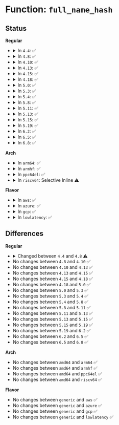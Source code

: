 # Function: <code>full_name_hash</code>

## Status
<b>Regular</b>
<ul>
<li>
<details>
<summary>In <code>4.4</code>: ✅</summary>

```c
unsigned int full_name_hash(const unsigned char *name, unsigned int len);
```

**Collision:** Unique Global

**Inline:** No

**Transformation:** False

**Instances:**

```
In fs/namei.c (ffffffff81218010)
Location: fs/namei.c:1806
Inline: False
Direct callers:
  - fs/namei.c:lookup_one_len
  - fs/dcache.c:d_alloc_name
  - fs/dcache.c:d_hash_and_lookup
  - fs/fat/namei_vfat.c:vfat_hash
  - fs/fuse/dev.c:fuse_notify
  - fs/fuse/dev.c:fuse_notify
  - fs/fuse/dir.c:fuse_readdir
  - security/smack/smack_access.c:smk_insert_entry
  - security/smack/smack_access.c:smk_find_entry
  - security/tomoyo/memory.c:tomoyo_get_name
  - security/tomoyo/util.c:tomoyo_fill_path_info
  - net/core/dev.c:list_netdevice
  - net/core/dev.c:__dev_get_by_name
  - net/core/dev.c:dev_get_by_name_rcu
  - net/core/dev.c:dev_change_name
```
**Symbols:**

```
ffffffff81218010-ffffffff81218063: full_name_hash (STB_GLOBAL)
```
</details>
</li>
<li>
<details>
<summary>In <code>4.8</code>: ✅</summary>

```c
unsigned int full_name_hash(const void *salt, const char *name, unsigned int len);
```

**Collision:** Unique Global

**Inline:** No

**Transformation:** False

**Instances:**

```
In fs/namei.c (ffffffff8123efc0)
Location: fs/namei.c:1909
Inline: False
Direct callers:
  - fs/namei.c:lookup_one_len_unlocked
  - fs/namei.c:lookup_one_len
  - fs/dcache.c:d_hash_and_lookup
  - fs/fat/namei_vfat.c:vfat_hash
  - fs/fuse/dir.c:fuse_readdir
  - fs/fuse/dir.c:fuse_reverse_inval_entry
  - security/smack/smack_access.c:smk_find_entry
  - security/smack/smack_access.c:smk_insert_entry
  - security/tomoyo/memory.c:tomoyo_get_name
  - security/tomoyo/util.c:tomoyo_fill_path_info
  - net/core/dev.c:dev_change_name
  - net/core/dev.c:dev_get_by_name_rcu
  - net/core/dev.c:__dev_get_by_name
  - net/core/dev.c:list_netdevice
```
**Symbols:**

```
ffffffff8123efc0-ffffffff8123f04c: full_name_hash (STB_GLOBAL)
```
</details>
</li>
<li>
<details>
<summary>In <code>4.10</code>: ✅</summary>

```c
unsigned int full_name_hash(const void *salt, const char *name, unsigned int len);
```

**Collision:** Unique Global

**Inline:** No

**Transformation:** False

**Instances:**

```
In fs/namei.c (ffffffff81251d90)
Location: fs/namei.c:1902
Inline: False
Direct callers:
  - fs/namei.c:lookup_one_len_unlocked
  - fs/namei.c:lookup_one_len
  - fs/dcache.c:d_hash_and_lookup
  - fs/fat/namei_vfat.c:vfat_hash
  - fs/fuse/dir.c:fuse_readdir
  - fs/fuse/dir.c:fuse_reverse_inval_entry
  - security/smack/smack_access.c:smk_find_entry
  - security/smack/smack_access.c:smk_insert_entry
  - security/tomoyo/memory.c:tomoyo_get_name
  - security/tomoyo/util.c:tomoyo_fill_path_info
  - net/core/dev.c:dev_change_name
  - net/core/dev.c:dev_get_by_name_rcu
  - net/core/dev.c:__dev_get_by_name
  - net/core/dev.c:list_netdevice
```
**Symbols:**

```
ffffffff81251d90-ffffffff81251e1c: full_name_hash (STB_GLOBAL)
```
</details>
</li>
<li>
<details>
<summary>In <code>4.13</code>: ✅</summary>

```c
unsigned int full_name_hash(const void *salt, const char *name, unsigned int len);
```

**Collision:** Unique Global

**Inline:** No

**Transformation:** False

**Instances:**

```
In fs/namei.c (ffffffff8125da50)
Location: fs/namei.c:1912
Inline: False
Direct callers:
  - fs/namei.c:lookup_one_len_unlocked
  - fs/namei.c:lookup_one_len
  - fs/dcache.c:d_hash_and_lookup
  - fs/fat/namei_vfat.c:vfat_hash
  - fs/fuse/dir.c:fuse_readdir
  - fs/fuse/dir.c:fuse_reverse_inval_entry
  - security/smack/smack_access.c:smk_find_entry
  - security/smack/smack_access.c:smk_insert_entry
  - security/tomoyo/memory.c:tomoyo_get_name
  - security/tomoyo/util.c:tomoyo_fill_path_info
  - net/core/dev.c:dev_change_name
  - net/core/dev.c:dev_get_by_name_rcu
  - net/core/dev.c:__dev_get_by_name
  - net/core/dev.c:list_netdevice
```
**Symbols:**

```
ffffffff8125da50-ffffffff8125dae0: full_name_hash (STB_GLOBAL)
```
</details>
</li>
<li>
<details>
<summary>In <code>4.15</code>: ✅</summary>

```c
unsigned int full_name_hash(const void *salt, const char *name, unsigned int len);
```

**Collision:** Unique Global

**Inline:** No

**Transformation:** False

**Instances:**

```
In fs/namei.c (ffffffff8127fda0)
Location: fs/namei.c:1910
Inline: False
Direct callers:
  - fs/namei.c:lookup_one_len_unlocked
  - fs/namei.c:lookup_one_len
  - fs/dcache.c:d_hash_and_lookup
  - fs/fat/namei_vfat.c:vfat_hash
  - fs/fuse/dir.c:fuse_readdir
  - fs/fuse/dir.c:fuse_reverse_inval_entry
  - security/smack/smack_access.c:smk_find_entry
  - security/smack/smack_access.c:smk_insert_entry
  - security/tomoyo/memory.c:tomoyo_get_name
  - security/tomoyo/util.c:tomoyo_fill_path_info
  - net/core/dev.c:dev_change_name
  - net/core/dev.c:dev_get_by_name_rcu
  - net/core/dev.c:__dev_get_by_name
  - net/core/dev.c:list_netdevice
```
**Symbols:**

```
ffffffff8127fda0-ffffffff8127fe30: full_name_hash (STB_GLOBAL)
```
</details>
</li>
<li>
<details>
<summary>In <code>4.18</code>: ✅</summary>

```c
unsigned int full_name_hash(const void *salt, const char *name, unsigned int len);
```

**Collision:** Unique Global

**Inline:** No

**Transformation:** False

**Instances:**

```
In fs/namei.c (ffffffff812a6330)
Location: fs/namei.c:1897
Inline: False
Direct callers:
  - fs/dcache.c:d_hash_and_lookup
  - fs/fat/namei_vfat.c:vfat_hash
  - fs/fuse/dir.c:fuse_readdir
  - fs/fuse/dir.c:fuse_reverse_inval_entry
  - security/smack/smack_access.c:smk_find_entry
  - security/smack/smack_access.c:smk_insert_entry
  - security/tomoyo/memory.c:tomoyo_get_name
  - security/tomoyo/util.c:tomoyo_fill_path_info
  - net/core/dev.c:dev_change_name
  - net/core/dev.c:dev_get_by_name_rcu
  - net/core/dev.c:__dev_get_by_name
  - net/core/dev.c:list_netdevice
```
**Symbols:**

```
ffffffff812a6330-ffffffff812a63c3: full_name_hash (STB_GLOBAL)
```
</details>
</li>
<li>
<details>
<summary>In <code>5.0</code>: ✅</summary>

```c
unsigned int full_name_hash(const void *salt, const char *name, unsigned int len);
```

**Collision:** Unique Global

**Inline:** No

**Transformation:** False

**Instances:**

```
In fs/namei.c (ffffffff812bb3c0)
Location: fs/namei.c:1938
Inline: False
Direct callers:
  - fs/dcache.c:d_hash_and_lookup
  - fs/fat/namei_vfat.c:vfat_hash
  - fs/fuse/dir.c:fuse_reverse_inval_entry
  - fs/fuse/readdir.c:fuse_readdir
  - security/smack/smack_access.c:smk_find_entry
  - security/smack/smack_access.c:smk_insert_entry
  - security/tomoyo/memory.c:tomoyo_get_name
  - security/tomoyo/util.c:tomoyo_fill_path_info
  - net/core/dev.c:dev_change_name
  - net/core/dev.c:dev_get_by_name_rcu
  - net/core/dev.c:__dev_get_by_name
  - net/core/dev.c:list_netdevice
```
**Symbols:**

```
ffffffff812bb3c0-ffffffff812bb453: full_name_hash (STB_GLOBAL)
```
</details>
</li>
<li>
<details>
<summary>In <code>5.3</code>: ✅</summary>

```c
unsigned int full_name_hash(const void *salt, const char *name, unsigned int len);
```

**Collision:** Unique Global

**Inline:** No

**Transformation:** False

**Instances:**

```
In fs/namei.c (ffffffff812d8000)
Location: fs/namei.c:1936
Inline: False
Direct callers:
  - fs/dcache.c:d_hash_and_lookup
  - fs/ext4/dir.c:ext4_d_hash
  - fs/fat/namei_vfat.c:vfat_hash
  - fs/fuse/dir.c:fuse_reverse_inval_entry
  - security/smack/smack_access.c:smk_find_entry
  - security/smack/smack_access.c:smk_insert_entry
  - security/tomoyo/memory.c:tomoyo_get_name
  - security/tomoyo/util.c:tomoyo_fill_path_info
  - net/core/dev.c:dev_change_name
  - net/core/dev.c:dev_get_by_name_rcu
  - net/core/dev.c:__dev_get_by_name
  - net/core/dev.c:list_netdevice
```
**Symbols:**

```
ffffffff812d8000-ffffffff812d8093: full_name_hash (STB_GLOBAL)
```
</details>
</li>
<li>
<details>
<summary>In <code>5.4</code>: ✅</summary>

```c
unsigned int full_name_hash(const void *salt, const char *name, unsigned int len);
```

**Collision:** Unique Global

**Inline:** No

**Transformation:** False

**Instances:**

```
In fs/namei.c (ffffffff812e9b70)
Location: fs/namei.c:1929
Inline: False
Direct callers:
  - fs/dcache.c:d_hash_and_lookup
  - fs/ext4/dir.c:ext4_d_hash
  - fs/fat/namei_vfat.c:vfat_hash
  - fs/fuse/dir.c:fuse_reverse_inval_entry
  - security/smack/smack_access.c:smk_find_entry
  - security/smack/smack_access.c:smk_insert_entry
  - security/tomoyo/memory.c:tomoyo_get_name
  - security/tomoyo/util.c:tomoyo_fill_path_info
  - net/core/dev.c:dev_change_name
  - net/core/dev.c:dev_get_by_name_rcu
  - net/core/dev.c:__dev_get_by_name
  - net/core/dev.c:list_netdevice
```
**Symbols:**

```
ffffffff812e9b70-ffffffff812e9c03: full_name_hash (STB_GLOBAL)
```
</details>
</li>
<li>
<details>
<summary>In <code>5.8</code>: ✅</summary>

```c
unsigned int full_name_hash(const void *salt, const char *name, unsigned int len);
```

**Collision:** Unique Global

**Inline:** No

**Transformation:** False

**Instances:**

```
In fs/namei.c (ffffffff81321c00)
Location: fs/namei.c:1975
Inline: False
Direct callers:
  - fs/namei.c:lookup_one_len_common
  - fs/dcache.c:d_hash_and_lookup
  - fs/ext4/dir.c:ext4_d_hash
  - fs/fat/namei_vfat.c:vfat_hash
  - fs/fuse/dir.c:fuse_reverse_inval_entry
  - security/selinux/ss/context.c:context_compute_hash
  - security/smack/smack_access.c:smk_find_entry
  - security/smack/smack_access.c:smk_insert_entry
  - security/tomoyo/memory.c:tomoyo_get_name
  - security/tomoyo/util.c:tomoyo_fill_path_info
  - net/core/dev.c:netdev_name_node_alt_create
  - net/core/dev.c:netdev_name_node_lookup_rcu
  - net/core/dev.c:netdev_name_node_lookup
```
**Symbols:**

```
ffffffff81321c00-ffffffff81321c94: full_name_hash (STB_GLOBAL)
```
</details>
</li>
<li>
<details>
<summary>In <code>5.11</code>: ✅</summary>

```c
unsigned int full_name_hash(const void *salt, const char *name, unsigned int len);
```

**Collision:** Unique Global

**Inline:** No

**Transformation:** False

**Instances:**

```
In fs/namei.c (ffffffff8132d1c0)
Location: fs/namei.c:1971
Inline: False
Direct callers:
  - fs/namei.c:lookup_one_len_common
  - fs/dcache.c:d_hash_and_lookup
  - fs/fat/namei_vfat.c:vfat_hash
  - fs/fuse/dir.c:fuse_reverse_inval_entry
  - security/selinux/ss/context.c:context_compute_hash
  - security/smack/smack_access.c:smk_find_entry
  - security/smack/smack_access.c:smk_insert_entry
  - security/tomoyo/memory.c:tomoyo_get_name
  - security/tomoyo/util.c:tomoyo_fill_path_info
  - net/core/dev.c:netdev_name_node_alt_create
  - net/core/dev.c:netdev_name_node_lookup_rcu
  - net/core/dev.c:netdev_name_node_lookup
```
**Symbols:**

```
ffffffff8132d1c0-ffffffff8132d254: full_name_hash (STB_GLOBAL)
```
</details>
</li>
<li>
<details>
<summary>In <code>5.13</code>: ✅</summary>

```c
unsigned int full_name_hash(const void *salt, const char *name, unsigned int len);
```

**Collision:** Unique Global

**Inline:** No

**Transformation:** False

**Instances:**

```
In fs/namei.c (ffffffff81332cb0)
Location: fs/namei.c:2057
Inline: False
Direct callers:
  - fs/namei.c:lookup_one_len_common
  - fs/dcache.c:d_hash_and_lookup
  - fs/notify/fanotify/fanotify.c:fanotify_alloc_name_event
  - fs/notify/fanotify/fanotify.c:fanotify_encode_fh
  - fs/fat/namei_vfat.c:vfat_hash
  - fs/fuse/dir.c:fuse_reverse_inval_entry
  - security/selinux/ss/context.c:context_compute_hash
  - security/smack/smack_access.c:smk_find_entry
  - security/smack/smack_access.c:smk_insert_entry
  - security/tomoyo/memory.c:tomoyo_get_name
  - security/tomoyo/util.c:tomoyo_fill_path_info
  - net/core/dev.c:netdev_name_node_alt_create
  - net/core/dev.c:netdev_name_node_lookup_rcu
  - net/core/dev.c:netdev_name_node_lookup
```
**Symbols:**

```
ffffffff81332cb0-ffffffff81332d48: full_name_hash (STB_GLOBAL)
```
</details>
</li>
<li>
<details>
<summary>In <code>5.15</code>: ✅</summary>

```c
unsigned int full_name_hash(const void *salt, const char *name, unsigned int len);
```

**Collision:** Unique Global

**Inline:** No

**Transformation:** False

**Instances:**

```
In fs/namei.c (ffffffff81380440)
Location: fs/namei.c:2085
Inline: False
Direct callers:
  - fs/namei.c:lookup_one_common
  - fs/dcache.c:d_hash_and_lookup
  - fs/notify/fanotify/fanotify.c:fanotify_alloc_name_event
  - fs/notify/fanotify/fanotify.c:fanotify_encode_fh
  - fs/fat/namei_vfat.c:vfat_hash
  - fs/fuse/dir.c:fuse_reverse_inval_entry
  - security/selinux/ss/context.c:context_compute_hash
  - security/smack/smack_access.c:smk_find_entry
  - security/smack/smack_access.c:smk_insert_entry
  - security/tomoyo/memory.c:tomoyo_get_name
  - security/tomoyo/util.c:tomoyo_fill_path_info
  - net/core/dev.c:netdev_name_node_alt_create
  - net/core/dev.c:netdev_name_node_lookup_rcu
  - net/core/dev.c:netdev_name_node_lookup
```
**Symbols:**

```
ffffffff81380440-ffffffff813804d8: full_name_hash (STB_GLOBAL)
```
</details>
</li>
<li>
<details>
<summary>In <code>5.19</code>: ✅</summary>

```c
unsigned int full_name_hash(const void *salt, const char *name, unsigned int len);
```

**Collision:** Unique Global

**Inline:** No

**Transformation:** False

**Instances:**

```
In fs/namei.c (ffffffff814003c0)
Location: fs/namei.c:2131
Inline: False
Direct callers:
  - fs/namei.c:lookup_one_common
  - fs/dcache.c:d_hash_and_lookup
  - fs/notify/fanotify/fanotify.c:fanotify_encode_fh
  - fs/fat/namei_vfat.c:vfat_hash
  - fs/fuse/dir.c:fuse_reverse_inval_entry
  - security/selinux/ss/context.c:context_compute_hash
  - security/smack/smack_access.c:smk_find_entry
  - security/smack/smack_access.c:smk_insert_entry
  - security/tomoyo/memory.c:tomoyo_get_name
  - security/tomoyo/util.c:tomoyo_fill_path_info
  - net/core/dev.c:dev_get_mac_address
  - net/core/dev.c:dev_change_name
  - net/core/dev.c:dev_get_by_name
  - net/core/dev.c:list_netdevice
  - net/core/dev.c:netdev_name_node_alt_create
  - net/core/dev.c:netdev_name_node_lookup
```
**Symbols:**

```
ffffffff814003c0-ffffffff81400486: full_name_hash (STB_GLOBAL)
```
</details>
</li>
<li>
<details>
<summary>In <code>6.2</code>: ✅</summary>

```c
unsigned int full_name_hash(const void *salt, const char *name, unsigned int len);
```

**Collision:** Unique Global

**Inline:** No

**Transformation:** False

**Instances:**

```
In fs/namei.c (ffffffff81489840)
Location: fs/namei.c:2108
Inline: False
Direct callers:
  - fs/namei.c:lookup_one_common
  - fs/dcache.c:d_hash_and_lookup
  - fs/notify/fanotify/fanotify.c:fanotify_encode_fh
  - fs/fat/namei_vfat.c:vfat_hash
  - fs/fuse/dir.c:fuse_reverse_inval_entry
  - security/selinux/ss/context.c:context_compute_hash
  - security/smack/smack_access.c:smk_find_entry
  - security/smack/smack_access.c:smk_insert_entry
  - security/tomoyo/memory.c:tomoyo_get_name
  - security/tomoyo/util.c:tomoyo_fill_path_info
  - net/core/dev.c:dev_get_mac_address
  - net/core/dev.c:dev_change_name
  - net/core/dev.c:dev_get_by_name
  - net/core/dev.c:list_netdevice
  - net/core/dev.c:netdev_name_node_alt_create
  - net/core/dev.c:netdev_name_node_lookup
```
**Symbols:**

```
ffffffff81489840-ffffffff814898e5: full_name_hash (STB_GLOBAL)
```
</details>
</li>
<li>
<details>
<summary>In <code>6.5</code>: ✅</summary>

```c
unsigned int full_name_hash(const void *salt, const char *name, unsigned int len);
```

**Collision:** Unique Global

**Inline:** No

**Transformation:** False

**Instances:**

```
In fs/namei.c (ffffffff814be770)
Location: fs/namei.c:2113
Inline: False
Direct callers:
  - fs/namei.c:lookup_one_common
  - fs/dcache.c:d_hash_and_lookup
  - fs/notify/fanotify/fanotify.c:fanotify_encode_fh
  - fs/fat/namei_vfat.c:vfat_hash
  - fs/fuse/dir.c:fuse_reverse_inval_entry
  - security/selinux/ss/context.c:context_compute_hash
  - security/smack/smack_access.c:smk_find_entry
  - security/smack/smack_access.c:smk_insert_entry
  - security/tomoyo/memory.c:tomoyo_get_name
  - security/tomoyo/util.c:tomoyo_fill_path_info
  - net/core/dev.c:default_device_exit_net
  - net/core/dev.c:dev_get_mac_address
  - net/core/dev.c:dev_change_name
  - net/core/dev.c:netdev_get_by_name
  - net/core/dev.c:list_netdevice
  - net/core/dev.c:netdev_name_node_alt_create
```
**Symbols:**

```
ffffffff814be770-ffffffff814be815: full_name_hash (STB_GLOBAL)
```
</details>
</li>
<li>
<details>
<summary>In <code>6.8</code>: ✅</summary>

```c
unsigned int full_name_hash(const void *salt, const char *name, unsigned int len);
```

**Collision:** Unique Global

**Inline:** No

**Transformation:** False

**Instances:**

```
In fs/namei.c (ffffffff814f0bf0)
Location: fs/namei.c:2120
Inline: False
Direct callers:
  - fs/namei.c:lookup_one_common
  - fs/dcache.c:d_hash_and_lookup
  - fs/notify/fanotify/fanotify.c:fanotify_encode_fh
  - fs/fat/namei_vfat.c:vfat_hash
  - fs/fuse/dir.c:fuse_reverse_inval_entry
  - security/selinux/ss/policydb.c:filenametr_hash
  - security/selinux/ss/context.c:context_compute_hash
  - security/smack/smack_access.c:smk_find_entry
  - security/smack/smack_access.c:smk_insert_entry
  - security/tomoyo/memory.c:tomoyo_get_name
  - security/tomoyo/util.c:tomoyo_fill_path_info
  - net/core/dev.c:default_device_exit_net
  - net/core/dev.c:dev_get_mac_address
  - net/core/dev.c:dev_change_name
  - net/core/dev.c:netdev_get_by_name
  - net/core/dev.c:list_netdevice
  - net/core/dev.c:list_netdevice
  - net/core/dev.c:netdev_name_node_alt_create
```
**Symbols:**

```
ffffffff814f0bf0-ffffffff814f0c95: full_name_hash (STB_GLOBAL)
```
</details>
</li>
</ul>
<b>Arch</b>
<ul>
<li>
<details>
<summary>In <code>arm64</code>: ✅</summary>

```c
unsigned int full_name_hash(const void *salt, const char *name, unsigned int len);
```

**Collision:** Unique Global

**Inline:** No

**Transformation:** False

**Instances:**

```
In fs/namei.c (ffff800010391bb0)
Location: fs/namei.c:1929
Inline: False
Direct callers:
  - fs/dcache.c:d_hash_and_lookup
  - fs/ext4/dir.c:ext4_d_hash
  - fs/fat/namei_vfat.c:vfat_hash
  - fs/fuse/dir.c:fuse_reverse_inval_entry
  - fs/fuse/readdir.c:parse_dirplusfile
  - security/smack/smack_access.c:smk_find_entry
  - security/smack/smack_access.c:smk_insert_entry
  - security/tomoyo/memory.c:tomoyo_get_name
  - security/tomoyo/util.c:tomoyo_fill_path_info
  - net/core/dev.c:dev_change_name
  - net/core/dev.c:dev_get_by_name_rcu
  - net/core/dev.c:__dev_get_by_name
  - net/core/dev.c:list_netdevice
```
**Symbols:**

```
ffff800010391bb0-ffff800010391c90: full_name_hash (STB_GLOBAL)
```
</details>
</li>
<li>
<details>
<summary>In <code>armhf</code>: ✅</summary>

```c
unsigned int full_name_hash(const void *salt, const char *name, unsigned int len);
```

**Collision:** Unique Global

**Inline:** No

**Transformation:** False

**Instances:**

```
In fs/namei.c (c05782fc)
Location: fs/namei.c:1929
Inline: False
Direct callers:
  - fs/dcache.c:d_hash_and_lookup
  - fs/proc/proc_sysctl.c:proc_sys_fill_cache
  - fs/ext4/dir.c:ext4_d_hash
  - fs/fat/namei_vfat.c:vfat_hash
  - fs/fuse/dir.c:fuse_reverse_inval_entry
  - fs/fuse/readdir.c:parse_dirplusfile
  - security/smack/smack_access.c:smk_find_entry
  - security/smack/smack_access.c:smk_insert_entry
  - security/tomoyo/memory.c:tomoyo_get_name
  - security/tomoyo/util.c:tomoyo_fill_path_info
  - net/core/dev.c:dev_change_name
  - net/core/dev.c:dev_get_by_name_rcu
  - net/core/dev.c:__dev_get_by_name
  - net/core/dev.c:list_netdevice
```
**Symbols:**

```
c05782fc-c05783a8: full_name_hash (STB_GLOBAL)
```
</details>
</li>
<li>
<details>
<summary>In <code>ppc64el</code>: ✅</summary>

```c
unsigned int full_name_hash(const void *salt, const char *name, unsigned int len);
```

**Collision:** Unique Global

**Inline:** No

**Transformation:** False

**Instances:**

```
In fs/namei.c (c000000000489b30)
Location: fs/namei.c:1929
Inline: False
Direct callers:
  - fs/dcache.c:d_hash_and_lookup
  - fs/proc/proc_sysctl.c:proc_sys_fill_cache
  - fs/ext4/dir.c:ext4_d_hash
  - fs/fat/namei_vfat.c:vfat_hash
  - fs/fuse/dir.c:fuse_reverse_inval_entry
  - fs/fuse/readdir.c:parse_dirplusfile
  - security/smack/smack_access.c:smk_find_entry
  - security/smack/smack_access.c:smk_insert_entry
  - security/tomoyo/memory.c:tomoyo_get_name
  - security/tomoyo/util.c:tomoyo_fill_path_info
  - net/core/dev.c:dev_change_name
  - net/core/dev.c:dev_get_by_name_rcu
  - net/core/dev.c:__dev_get_by_name
  - net/core/dev.c:list_netdevice
```
**Symbols:**

```
c000000000489b30-c000000000489c30: full_name_hash (STB_GLOBAL)
```
</details>
</li>
<li>
<details>
<summary>In <code>riscv64</code>: Selective Inline ⚠️</summary>

```c
unsigned int full_name_hash(const void *salt, const char *name, unsigned int len);
```

**Collision:** Unique Global

**Inline:** Selective

**Transformation:** False

**Instances:**

```
In fs/namei.c (ffffffe0002633ba)
Location: fs/namei.c:2006
Inline: True
Inline callers:
  - fs/namei.c:lookup_one_len_common
Direct callers:
  - fs/dcache.c:d_hash_and_lookup
  - fs/proc/proc_sysctl.c:proc_sys_fill_cache
  - fs/ext4/dir.c:ext4_d_hash
  - fs/fat/namei_vfat.c:vfat_hash
  - fs/fuse/dir.c:fuse_reverse_inval_entry
  - fs/fuse/readdir.c:fuse_readdir_uncached
  - security/smack/smack_access.c:smk_find_entry
  - security/smack/smack_access.c:smk_insert_entry
  - security/tomoyo/memory.c:tomoyo_get_name
  - security/tomoyo/util.c:tomoyo_fill_path_info
  - net/core/dev.c:dev_change_name
  - net/core/dev.c:dev_get_by_name_rcu
  - net/core/dev.c:__dev_get_by_name
  - net/core/dev.c:list_netdevice
```
**Symbols:**

```
ffffffe000260e96-ffffffe000260f02: full_name_hash (STB_GLOBAL)
```
</details>
</li>
</ul>
<b>Flavor</b>
<ul>
<li>
<details>
<summary>In <code>aws</code>: ✅</summary>

```c
unsigned int full_name_hash(const void *salt, const char *name, unsigned int len);
```

**Collision:** Unique Global

**Inline:** No

**Transformation:** False

**Instances:**

```
In fs/namei.c (ffffffff812e2150)
Location: fs/namei.c:1929
Inline: False
Direct callers:
  - fs/dcache.c:d_hash_and_lookup
  - fs/ext4/dir.c:ext4_d_hash
  - fs/fat/namei_vfat.c:vfat_hash
  - fs/fuse/dir.c:fuse_reverse_inval_entry
  - security/smack/smack_access.c:smk_find_entry
  - security/smack/smack_access.c:smk_insert_entry
  - security/tomoyo/memory.c:tomoyo_get_name
  - security/tomoyo/util.c:tomoyo_fill_path_info
  - net/core/dev.c:dev_change_name
  - net/core/dev.c:dev_get_by_name_rcu
  - net/core/dev.c:__dev_get_by_name
  - net/core/dev.c:list_netdevice
```
**Symbols:**

```
ffffffff812e2150-ffffffff812e21e3: full_name_hash (STB_GLOBAL)
```
</details>
</li>
<li>
<details>
<summary>In <code>azure</code>: ✅</summary>

```c
unsigned int full_name_hash(const void *salt, const char *name, unsigned int len);
```

**Collision:** Unique Global

**Inline:** No

**Transformation:** False

**Instances:**

```
In fs/namei.c (ffffffff812d2d90)
Location: fs/namei.c:1929
Inline: False
Direct callers:
  - fs/dcache.c:d_hash_and_lookup
  - fs/ext4/dir.c:ext4_d_hash
  - fs/fat/namei_vfat.c:vfat_hash
  - fs/fuse/dir.c:fuse_reverse_inval_entry
  - security/smack/smack_access.c:smk_find_entry
  - security/smack/smack_access.c:smk_insert_entry
  - security/tomoyo/memory.c:tomoyo_get_name
  - security/tomoyo/util.c:tomoyo_fill_path_info
  - net/core/dev.c:dev_change_name
  - net/core/dev.c:dev_get_by_name_rcu
  - net/core/dev.c:__dev_get_by_name
  - net/core/dev.c:list_netdevice
```
**Symbols:**

```
ffffffff812d2d90-ffffffff812d2e23: full_name_hash (STB_GLOBAL)
```
</details>
</li>
<li>
<details>
<summary>In <code>gcp</code>: ✅</summary>

```c
unsigned int full_name_hash(const void *salt, const char *name, unsigned int len);
```

**Collision:** Unique Global

**Inline:** No

**Transformation:** False

**Instances:**

```
In fs/namei.c (ffffffff812dff60)
Location: fs/namei.c:1929
Inline: False
Direct callers:
  - fs/dcache.c:d_hash_and_lookup
  - fs/fat/namei_vfat.c:vfat_hash
  - fs/fuse/dir.c:fuse_reverse_inval_entry
  - security/smack/smack_access.c:smk_find_entry
  - security/smack/smack_access.c:smk_insert_entry
  - security/tomoyo/memory.c:tomoyo_get_name
  - security/tomoyo/util.c:tomoyo_fill_path_info
  - net/core/dev.c:dev_change_name
  - net/core/dev.c:dev_get_by_name_rcu
  - net/core/dev.c:__dev_get_by_name
  - net/core/dev.c:list_netdevice
```
**Symbols:**

```
ffffffff812dff60-ffffffff812dfff3: full_name_hash (STB_GLOBAL)
```
</details>
</li>
<li>
<details>
<summary>In <code>lowlatency</code>: ✅</summary>

```c
unsigned int full_name_hash(const void *salt, const char *name, unsigned int len);
```

**Collision:** Unique Global

**Inline:** No

**Transformation:** False

**Instances:**

```
In fs/namei.c (ffffffff812f1700)
Location: fs/namei.c:1929
Inline: False
Direct callers:
  - fs/dcache.c:d_hash_and_lookup
  - fs/ext4/dir.c:ext4_d_hash
  - fs/fat/namei_vfat.c:vfat_hash
  - fs/fuse/dir.c:fuse_reverse_inval_entry
  - security/smack/smack_access.c:smk_find_entry
  - security/smack/smack_access.c:smk_insert_entry
  - security/tomoyo/memory.c:tomoyo_get_name
  - security/tomoyo/util.c:tomoyo_fill_path_info
  - net/core/dev.c:dev_change_name
  - net/core/dev.c:dev_get_by_name_rcu
  - net/core/dev.c:__dev_get_by_name
  - net/core/dev.c:list_netdevice
```
**Symbols:**

```
ffffffff812f1700-ffffffff812f1793: full_name_hash (STB_GLOBAL)
```
</details>
</li>
</ul>

## Differences
<b>Regular</b>
<ul>
<li>
<details>
<summary>Changed between <code>4.4</code> and <code>4.8</code> ⚠️</summary>
<ul>
<li>
<b>Param added. </b>
<code>const void *salt</code>
</li>
<li>
<b>Param reordered. </b>
<code>name, len</code> ➡️ <code>salt, name, len</code>
</li>
<li>
<b>Param type changed. </b>
<code>const unsigned char *name</code> ➡️ <code>const char *name</code>
</li>
</ul>
</details>
</li>
<li>
No changes between <code>4.8</code> and <code>4.10</code> ✅
</li>
<li>
No changes between <code>4.10</code> and <code>4.13</code> ✅
</li>
<li>
No changes between <code>4.13</code> and <code>4.15</code> ✅
</li>
<li>
No changes between <code>4.15</code> and <code>4.18</code> ✅
</li>
<li>
No changes between <code>4.18</code> and <code>5.0</code> ✅
</li>
<li>
No changes between <code>5.0</code> and <code>5.3</code> ✅
</li>
<li>
No changes between <code>5.3</code> and <code>5.4</code> ✅
</li>
<li>
No changes between <code>5.4</code> and <code>5.8</code> ✅
</li>
<li>
No changes between <code>5.8</code> and <code>5.11</code> ✅
</li>
<li>
No changes between <code>5.11</code> and <code>5.13</code> ✅
</li>
<li>
No changes between <code>5.13</code> and <code>5.15</code> ✅
</li>
<li>
No changes between <code>5.15</code> and <code>5.19</code> ✅
</li>
<li>
No changes between <code>5.19</code> and <code>6.2</code> ✅
</li>
<li>
No changes between <code>6.2</code> and <code>6.5</code> ✅
</li>
<li>
No changes between <code>6.5</code> and <code>6.8</code> ✅
</li>
</ul>
<b>Arch</b>
<ul>
<li>
No changes between <code>amd64</code> and <code>arm64</code> ✅
</li>
<li>
No changes between <code>amd64</code> and <code>armhf</code> ✅
</li>
<li>
No changes between <code>amd64</code> and <code>ppc64el</code> ✅
</li>
<li>
No changes between <code>amd64</code> and <code>riscv64</code> ✅
</li>
</ul>
<b>Flavor</b>
<ul>
<li>
No changes between <code>generic</code> and <code>aws</code> ✅
</li>
<li>
No changes between <code>generic</code> and <code>azure</code> ✅
</li>
<li>
No changes between <code>generic</code> and <code>gcp</code> ✅
</li>
<li>
No changes between <code>generic</code> and <code>lowlatency</code> ✅
</li>
</ul>

